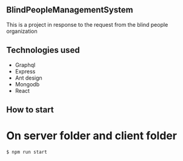 ## BlindPeopleManagementSystem

This is a project in response to the request from the blind people organization

## Technologies used

- Graphql
- Express
- Ant design 
- Mongodb
- React 

## How to start

# On server folder and client folder
```$ npm run start```
